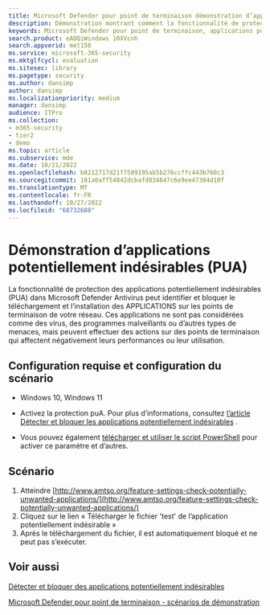 ```yaml
---
title: Microsoft Defender pour point de terminaison démonstration d’applications potentiellement indésirables (PUA)
description: Démonstration montrant comment la fonctionnalité de protection des applications potentiellement indésirables (PUA) peut identifier et bloquer le téléchargement et l’installation des APPLICATIONS sur les points de terminaison.
keywords: Microsoft Defender pour point de terminaison, applications potentiellement indésirables, (PUA), protection des applications nuisibles, démonstration
search.product: eADQiWindows 10XVcnh
search.appverid: met150
ms.service: microsoft-365-security
ms.mktglfcycl: evaluation
ms.sitesec: library
ms.pagetype: security
ms.author: dansimp
author: dansimp
ms.localizationpriority: medium
manager: dansimp
audience: ITPro
ms.collection:
- m365-security
- tier2
- demo
ms.topic: article
ms.subservice: mde
ms.date: 10/21/2022
ms.openlocfilehash: b8212717d21f7509195ab5b276ccffc443b760c3
ms.sourcegitcommit: 181a0aff54842dcbafd834647c6e9ee47304d10f
ms.translationtype: MT
ms.contentlocale: fr-FR
ms.lasthandoff: 10/27/2022
ms.locfileid: "68732688"
---
```

# <a name="potentially-unwanted-applications-pua-demonstration"></a>Démonstration d’applications potentiellement indésirables (PUA)

La fonctionnalité de protection des applications potentiellement indésirables (PUA) dans Microsoft Defender Antivirus peut identifier et bloquer le téléchargement et l’installation des APPLICATIONS sur les points de terminaison de votre réseau. Ces applications ne sont pas considérées comme des virus, des programmes malveillants ou d’autres types de menaces, mais peuvent effectuer des actions sur des points de terminaison qui affectent négativement leurs performances ou leur utilisation.

## <a name="scenario-requirements-and-setup"></a>Configuration requise et configuration du scénario

- Windows 10, Windows 11

- Activez la protection puA. Pour plus d’informations, consultez [l’article Détecter et bloquer les applications potentiellement indésirables](detect-block-potentially-unwanted-apps-microsoft-defender-antivirus.md) .
- Vous pouvez également [télécharger et utiliser le script PowerShell](https://www.powershellgallery.com/packages/WindowsDefender_InternalEvaluationSettings/) pour activer ce paramètre et d’autres.

## <a name="scenario"></a>Scénario

1. Atteindre [http://www.amtso.org/feature-settings-check-potentially-unwanted-applications/](http://www.amtso.org/feature-settings-check-potentially-unwanted-applications/)
2. Cliquez sur le lien « Télécharger le fichier 'test' de l’application potentiellement indésirable »
3. Après le téléchargement du fichier, il est automatiquement bloqué et ne peut pas s’exécuter.

## <a name="see-also"></a>Voir aussi

[Détecter et bloquer des applications potentiellement indésirables](detect-block-potentially-unwanted-apps-microsoft-defender-antivirus.md)

[Microsoft Defender pour point de terminaison - scénarios de démonstration](defender-endpoint-demonstrations.md)
